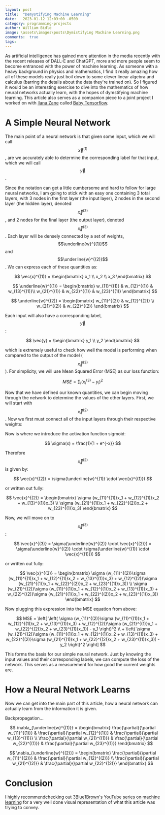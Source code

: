```yaml
---
layout: post
title:  "Demystifying Machine Learning"
date:   2023-01-12 12:03:00 -0500
category: programming-projects
author: William Bidle
image: \assets\images\posts\Dymistifying Machine Learning.png
comments:  true
tags: 
---
```


As artificial intelligence has gained more attention in the media recently with the recent releases of DALL-E and ChatGPT, more and more people seem to become entranced with the power of machine learning. As someone with a heavy background in physics and mathematics, I find it really amazing how all of these models really just boil down to some clever linear algebra and calculus (barring the details about the data they're trained on). So I figured it would be an interesting exercise to dive into the mathematics of how neural networks actually learn, with the hopes of dymstifying machine learning. This article also serves as a companion piece to a joint project I worked on with <a href="https://ilanazane.github.io/" target = "_blank">Ilana Zane</a> called <a href="https://williambidle.github.io/programming-projects/2023/02/08/Baby-TensorFlow.html" title="Baby TensorFlow" target = "_blank">Baby Tensorflow</a>.

# **A Simple Neural Network**

The main point of a neural network is that given some input, which we will call $$\vec{x}^{(1)}$$, are we accurately able to determine the corresponding label for that input, which we will call $$\vec{y}$$.

Since the notation can get a little cumbersome and hard to follow for large neural networks, I am going to stick with an easy one containing 3 total layers, with 3 nodes in the first layer (the input layer), 2 nodes in the second layer (the hidden layer), denoted $$\vec{x}^{(2)}$$, and 2 nodes for the final layer (the output layer), denoted $$\vec{x}^{(3)}$$. Each layer will be densely connected by a set of weights, $$\underline{w}^{(1)}$$ and $$\underline{w}^{(2)}$$. We can express each of these quantities as:

$$ \vec{x}^{(1)} = \begin{bmatrix} x_1 \\ x_2 \\ x_3 \end{bmatrix} $$

$$
\underline{w}^{(1)} = 
\begin{bmatrix}
w_{11}^{(1)} & w_{12}^{(1)} & w_{13}^{(1)}\\
w_{21}^{(1)} & w_{22}^{(1)} & w_{23}^{(1)}
\end{bmatrix}
$$

$$
\underline{w}^{(2)} = 
\begin{bmatrix}
w_{11}^{(2)} & w_{12}^{(2)} \\
w_{21}^{(2)} & w_{22}^{(2)}
\end{bmatrix}
$$

Each input will also have a corresponding label, $$\vec{y}$$:

$$ \vec{y} = \begin{bmatrix} y_1 \\ y_2 \end{bmatrix} $$

which is extremely useful to check how well the model is performing when compared to the output of the model ($$\vec{x}^{(3)}$$). For simplicity, we will use Mean Squared Error (MSE) as our loss function:

$$ MSE = \sum_{i} (x_i^{(3)} - y_i)^2 $$

Now that we have defined our known quantities, we can begin moving through the network to determine the values of the other layers. First, we will start with $$\vec{x}^{(2)}$$. Now we first must connect all of the input layers through their respective weights:

Now is where we introduce the activation function sigmoid:

$$ \sigma(x) = \frac{1}{1 + e^{-x}} $$

Therefore $$ \vec{x}^{(2)} $$ is given by:

$$ \vec{x}^{(2)} = \sigma(\underline{w}^{(1)} \cdot \vec{x}^{(1)}) $$

or written out fully:

$$ \vec{x}^{(2)} = \begin{bmatrix} \sigma (w_{11}^{(1)}x_1 + w_{12}^{(1)}x_2 + w_{13}^{(1)}x_3) \\ \sigma (w_{21}^{(1)}x_1 + w_{22}^{(2)}x_2 + w_{23}^{(1)}x_3) \end{bmatrix} $$

Now, we will move on to $$ \vec{x}^{(3)} $$:

$$ \vec{x}^{(3)} = \sigma(\underline{w}^{(2)} \cdot \vec{x}^{(2)}) = \sigma(\underline{w}^{(2)} \cdot \sigma(\underline{w}^{(1)} \cdot \vec{x}^{(1)})) $$

or written out fully:

$$ \vec{x}^{(3)} = \begin{bmatrix} \sigma (w_{11}^{(2)}\sigma (w_{11}^{(1)}x_1 + w_{12}^{(1)}x_2 + w_{13}^{(1)}x_3) + w_{12}^{(2)}\sigma (w_{21}^{(1)}x_1 + w_{22}^{(2)}x_2 + w_{23}^{(1)}x_3)) \\ \sigma (w_{21}^{(2)}\sigma (w_{11}^{(1)}x_1 + w_{12}^{(1)}x_2 + w_{13}^{(1)}x_3) + w_{22}^{(2)}\sigma (w_{21}^{(1)}x_1 + w_{22}^{(2)}x_2 + w_{23}^{(1)}x_3)) \end{bmatrix} $$

Now plugging this expression into the MSE equation from above:

$$ MSE = \left[ \left( \sigma (w_{11}^{(2)}\sigma (w_{11}^{(1)}x_1 + w_{12}^{(1)}x_2 + w_{13}^{(1)}x_3) + w_{12}^{(2)}\sigma (w_{21}^{(1)}x_1 + w_{22}^{(2)}x_2 + w_{23}^{(1)}x_3)) - y_1 \right)^2 \\ + \left( \sigma (w_{21}^{(2)}\sigma (w_{11}^{(1)}x_1 + w_{12}^{(1)}x_2 + w_{13}^{(1)}x_3) + w_{22}^{(2)}\sigma (w_{21}^{(1)}x_1 + w_{22}^{(2)}x_2 + w_{23}^{(1)}x_3)) - y_2 \right)^2 \right] $$

This forms the basis for our simple neural network. Just by knowing the input values and their corresponding labels, we can compute the loss of the network. This serves as a measurement for how good the current weights are. 

# **How a Neural Network Learns**

Now we can get into the main part of this article, how a neural network can actually learn from the information it is given.

Backpropagation...

$$
\nabla_{\underline{w}^{(1)}} = 
\begin{bmatrix}
\frac{\partial}{\partial w_{11}^{(1)}} & \frac{\partial}{\partial w_{12}^{(1)}} & \frac{\partial}{\partial w_{13}^{(1)}} \\
\frac{\partial}{\partial w_{21}^{(1)}} & \frac{\partial}{\partial w_{22}^{(1)}} & \frac{\partial}{\partial w_{23}^{(1)}}
\end{bmatrix}
$$

$$
\nabla_{\underline{w}^{(2)}} = 
\begin{bmatrix}
\frac{\partial}{\partial w_{11}^{(2)}} & \frac{\partial}{\partial w_{12}^{(2)}} \\
\frac{\partial}{\partial w_{21}^{(2)}} & \frac{\partial}{\partial w_{22}^{(2)}}
\end{bmatrix}
$$

# **Conclusion**

I highly recommendchecking out <a href="https://www.youtube.com/watch?v=aircAruvnKk&ab_channel=3Blue1Brown" target = "_blank">3Blue1Brown's YouTube series on machine learning</a> for a very well done visual representation of what this article was trying to convey. 




<script
  src="https://cdn.mathjax.org/mathjax/latest/MathJax.js?config=TeX-AMS-MML_HTMLorMML"
  type="text/javascript">
</script>